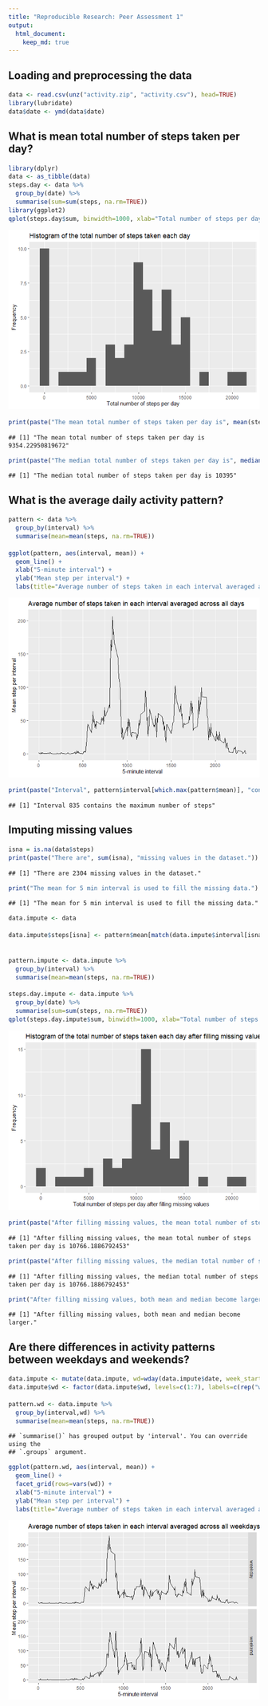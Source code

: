 ```yaml
---
title: "Reproducible Research: Peer Assessment 1"
output: 
  html_document:
    keep_md: true
---
```


## Loading and preprocessing the data


```r
data <- read.csv(unz("activity.zip", "activity.csv"), head=TRUE)
library(lubridate)
data$date <- ymd(data$date)
```

## What is mean total number of steps taken per day?


```r
library(dplyr)
data <- as_tibble(data)
steps.day <- data %>%
  group_by(date) %>%
  summarise(sum=sum(steps, na.rm=TRUE))
library(ggplot2)
qplot(steps.day$sum, binwidth=1000, xlab="Total number of steps per day", ylab="Frequency", main="Histogram of the total number of steps taken each day")
```

![](PA1_template_files/figure-html/unnamed-chunk-2-1.png)<!-- -->

```r
print(paste("The mean total number of steps taken per day is", mean(steps.day$sum)))
```

```
## [1] "The mean total number of steps taken per day is 9354.22950819672"
```

```r
print(paste("The median total number of steps taken per day is", median(steps.day$sum)))
```

```
## [1] "The median total number of steps taken per day is 10395"
```

## What is the average daily activity pattern?


```r
pattern <- data %>%
  group_by(interval) %>%
  summarise(mean=mean(steps, na.rm=TRUE))

ggplot(pattern, aes(interval, mean)) +
  geom_line() + 
  xlab("5-minute interval") +
  ylab("Mean step per interval") +
  labs(title="Average number of steps taken in each interval averaged across all days")
```

![](PA1_template_files/figure-html/unnamed-chunk-3-1.png)<!-- -->

```r
print(paste("Interval", pattern$interval[which.max(pattern$mean)], "contains the maximum number of steps"))
```

```
## [1] "Interval 835 contains the maximum number of steps"
```

## Imputing missing values

```r
isna = is.na(data$steps)
print(paste("There are", sum(isna), "missing values in the dataset."))
```

```
## [1] "There are 2304 missing values in the dataset."
```

```r
print("The mean for 5 min interval is used to fill the missing data.")
```

```
## [1] "The mean for 5 min interval is used to fill the missing data."
```

```r
data.impute <- data

data.impute$steps[isna] <- pattern$mean[match(data.impute$interval[isna], pattern$interval)]


pattern.impute <- data.impute %>%
  group_by(interval) %>%
  summarise(mean=mean(steps, na.rm=TRUE))

steps.day.impute <- data.impute %>%
  group_by(date) %>%
  summarise(sum=sum(steps, na.rm=TRUE))
qplot(steps.day.impute$sum, binwidth=1000, xlab="Total number of steps per day after filling missing values", ylab="Frequency", main="Histogram of the total number of steps taken each day after filling missing values")
```

![](PA1_template_files/figure-html/unnamed-chunk-4-1.png)<!-- -->

```r
print(paste("After filling missing values, the mean total number of steps taken per day is", mean(steps.day.impute$sum)))
```

```
## [1] "After filling missing values, the mean total number of steps taken per day is 10766.1886792453"
```

```r
print(paste("After filling missing values, the median total number of steps taken per day is", median(steps.day.impute$sum)))
```

```
## [1] "After filling missing values, the median total number of steps taken per day is 10766.1886792453"
```

```r
print("After filling missing values, both mean and median become larger.")
```

```
## [1] "After filling missing values, both mean and median become larger."
```
## Are there differences in activity patterns between weekdays and weekends?

```r
data.impute <- mutate(data.impute, wd=wday(data.impute$date, week_start = getOption("lubridate.week.start", 1)))
data.impute$wd <- factor(data.impute$wd, levels=c(1:7), labels=c(rep("weekday", 5), rep("weekend", 2)))

pattern.wd <- data.impute %>%
  group_by(interval,wd) %>%
  summarise(mean=mean(steps, na.rm=TRUE))
```

```
## `summarise()` has grouped output by 'interval'. You can override using the
## `.groups` argument.
```

```r
ggplot(pattern.wd, aes(interval, mean)) +
  geom_line() +
  facet_grid(rows=vars(wd)) +
  xlab("5-minute interval") +
  ylab("Mean step per interval") +
  labs(title="Average number of steps taken in each interval averaged across all weekdays or weekends")
```

![](PA1_template_files/figure-html/unnamed-chunk-5-1.png)<!-- -->

